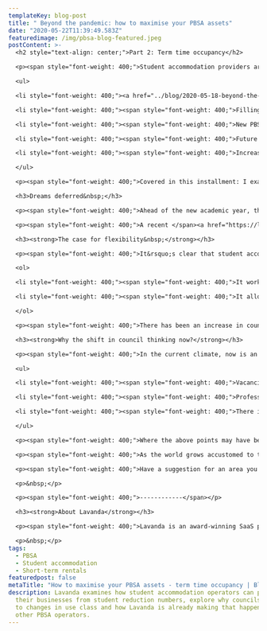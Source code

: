 ```yaml
---
templateKey: blog-post
title: " Beyond the pandemic: how to maximise your PBSA assets"
date: "2020-05-22T11:39:49.583Z"
featuredimage: /img/pbsa-blog-featured.jpeg
postContent: >-
  <h2 style="text-align: center;">Part 2: Term time occupancy</h2>

  <p><span style="font-weight: 400;">Student accommodation providers are right to be concerned about how social distancing measures and remote learning will shape student needs over the next academic year, and the projected rise in deferrals. As the Bank of England announces an </span><a href="https://www.bbc.co.uk/news/business-52566030"><span style="font-weight: 400;">expected UK GDP shrinkage of 14% for this year</span></a><span style="font-weight: 400;"> and many universities offering more online courses for the next academic year, how can PBSA operators acclimatise to a &ldquo;new normal&rdquo; during term time? In this blog series we will take a closer look at the issues and opportunities facing PBSA:</span></p>

  <ul>

  <li style="font-weight: 400;"><a href="../blog/2020-05-18-beyond-the-pandemic-how-to-maximise-your-pbsa-assets/"><span style="font-weight: 400;">Maximising the summer period</span></a><span style="font-weight: 400;">&nbsp;</span></li>

  <li style="font-weight: 400;"><span style="font-weight: 400;">Filling available units during term time&nbsp;</span></li>

  <li style="font-weight: 400;"><span style="font-weight: 400;">New PBSA assets in construction</span></li>

  <li style="font-weight: 400;"><span style="font-weight: 400;">Future of nominations and students in HMOs</span></li>

  <li style="font-weight: 400;"><span style="font-weight: 400;">Increasing the long-term trading value of PBSA assets</span></li>

  </ul>

  <p><span style="font-weight: 400;">Covered in this installment: I examine how to optimise term time occupancy and bolster your assets for a wave of uncertainty come September 2020.</span><span style="font-weight: 400;"><br /></span></p>

  <h3>Dreams deferred&nbsp;</h3>

  <p><span style="font-weight: 400;">Ahead of the new academic year, there is considerable uncertainty as to how the COVID-19 pandemic will impact the number of students either starting at, or returning to, UK universities. The heightened warnings of a deep UK recession, uncertainty of university return dates, the shifting of class formats to online and global travel restrictions could mean substantially less students arriving for the 2020 autumn intake, most notably for international students.</span></p>

  <p><span style="font-weight: 400;">A recent </span><a href="https://londoneconomics.co.uk/wp-content/uploads/2020/05/LE-UCU-Deferral-Analysis-20-05-2020-FINAL-ABB.pdf"><span style="font-weight: 400;">survey from London Economics</span></a><span style="font-weight: 400;"> found more than 25% of (largely domestic) first-year applicants said they were willing to delay starting their courses if universities were not operating as normal in September. If this projection came to fruition, that is roughly 120,000 fewer students. Pair those findings with the </span><a href="https://education-services.britishcouncil.org/insights-blog/covid-19-update-china-survey-results"><span style="font-weight: 400;">British Council&rsquo;s survey</span></a><span style="font-weight: 400;"> that 22% of first-year Chinese students would no longer be attending UK universities, another 39% still undecided and it paints an unsettling picture for student accommodation providers in the near future.</span></p>

  <h3><strong>The case for flexibility&nbsp;</strong></h3>

  <p><span style="font-weight: 400;">It&rsquo;s clear that student accommodation providers need to have a contingency plan in place that mitigates the downside risk of catastrophically low occupancy. The most straightforward option is to apply for a change in &ldquo;use class.&rdquo; The main benefits to PBSA owners in changing classification:&nbsp;</span></p>

  <ol>

  <li style="font-weight: 400;"><span style="font-weight: 400;">It works as an insurance policy against high voids and low income when the academic year begins.</span><span style="font-weight: 400;"><br /><br /></span></li>

  <li style="font-weight: 400;"><span style="font-weight: 400;">It allows the provider to control their own destiny, rather than applying a &lsquo;wait-and-see&rsquo; approach to an unknown recovery period. </span><span style="font-weight: 400;"><br /><br /></span></li>

  </ol>

  <p><span style="font-weight: 400;">There has been an increase in councils taking a sympathetic stance to the conundrum-facing PBSA landlords. Additionally, some councils are recognising that by encouraging alternative accommodation uses (such as essential workers or domestic tourism) they can play an active role in helping their local economy bounce back.</span><span style="font-weight: 400;"><br /></span></p>

  <h3><strong>Why the shift in council thinking now?</strong></h3>

  <p><span style="font-weight: 400;">In the current climate, now is an ideal time for councils to experiment with easing the restrictions on PBSA assets to allow them to tap into alternative forms of rentals more flexibly, granting them access to a broader set of tools to help them manage the economic impact of COVID-19 upon their business whilst bolstering the local economy. Councils are now taking note because:</span></p>

  <ul>

  <li style="font-weight: 400;"><span style="font-weight: 400;">Vacancies benefit no one. High vacancy rates reduce NOI for the landlord and create &ldquo;ghost&rdquo; communities. Additionally, &ldquo;ghost&rdquo; communities send a bad signal to potential investors, meaning less development and ultimately lower funding via council taxes.</span><span style="font-weight: 400;"><br /><br /></span></li>

  <li style="font-weight: 400;"><span style="font-weight: 400;">Professionally managed short-term rental operations within student assets are technology-enabled and managed to hotel-standard, making them extremely safe for both the guests and the building residents. They can easily be run on segregated floors to ensure there is minimal overlap.</span><span style="font-weight: 400;"><br /><br /></span></li>

  <li style="font-weight: 400;"><span style="font-weight: 400;">There is a growing need for accommodation to house essential workers - PBSA developments can easily meet that urgent demand at scale as the UK &ldquo;returns to work&rdquo;.&nbsp;</span></li>

  </ul>

  <p><span style="font-weight: 400;">Where the above points may have been dismissed as exaggeration in the past, there is further proof that this equates to value. Lavanda recently assisted a 700-bed student block in Liverpool to release two full floors to short-term rental accommodation, resulting in a substantial revenue increase for the asset. Other providers have now indicated they wish to follow suit, having better understood the level of complexity that Lavanda helps to navigate.</span></p>

  <p><span style="font-weight: 400;">As the world grows accustomed to the &ldquo;new normal,&rdquo; we will likely see more collaboration between industries and governments - the forging of effective partnerships that truly benefit both sides of the equation. In the UK, we are seeing the emergence of such partnerships. If you are a PBSA owner or University wanting to find out more about how we can help analyse the opportunity in your accommodation portfolio, navigate the legal &amp; planning issues and help set up a successful short-term rental operation, we are happy to share our knowledge with you. If you missed it, be sure to read our </span><a href="../blog/2020-05-18-beyond-the-pandemic-how-to-maximise-your-pbsa-assets/"><span style="font-weight: 400;">previous blog post</span></a><span style="font-weight: 400;">, which covers the benefits of adding short-term rental to your offering.</span></p>

  <p><span style="font-weight: 400;">Have a suggestion for an area you would like us to explore further in this blog series or have further questions? We are always happy to talk, contact us on </span><a href="mailto:info@getlavanda.com"><span style="font-weight: 400;">info@getlavanda.com</span></a><span style="font-weight: 400;">. Be sure to join us for our next blog as we examine the opportunity for new PBSA assets in construction.<br /></span></p>

  <p>&nbsp;</p>

  <p><span style="font-weight: 400;">------------</span></p>

  <h3><strong>About Lavanda</strong></h3>

  <p><span style="font-weight: 400;">Lavanda is an award-winning SaaS platform used by the world's leading vacation rental, student and multifamily operators to increase net operating income through short and medium-term rentals. Clients include Greystar, CA Ventures, JLL, Savills and LaSalle amongst others.</span></p>

  <p>&nbsp;</p>
tags:
  - PBSA
  - Student accommodation
  - Short-term rentals
featuredpost: false
metaTitle: "How to maximise your PBSA assets - term time occupancy | Blog | Lavanda "
description: Lavanda examines how student accommodation operators can protect
  their businesses from student reduction numbers, explore why councils are open
  to changes in use class and how Lavanda is already making that happen for
  other PBSA operators.
---
```

